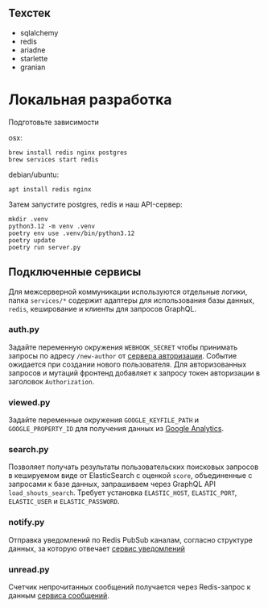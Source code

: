 ## Техстек


- sqlalchemy
- redis
- ariadne
- starlette
- granian

# Локальная разработка

Подготовьте зависимости

osx:
```
brew install redis nginx postgres
brew services start redis
```

debian/ubuntu:
```
apt install redis nginx
```

Затем запустите postgres, redis и наш API-сервер:

```shell
mkdir .venv
python3.12 -m venv .venv
poetry env use .venv/bin/python3.12
poetry update
poetry run server.py
```
## Подключенные сервисы

Для межсерверной коммуникации используются отдельные логики, папка `services/*` содержит адаптеры для использования базы данных, `redis`, кеширование и клиенты для запросов GraphQL.

### auth.py

Задайте переменную окружения `WEBHOOK_SECRET` чтобы принимать запросы по адресу `/new-author` от [сервера авторизации](https://dev.discours.io/devstack/authorizer). Событие ожидается при создании нового пользователя. Для авторизованных запросов и мутаций фронтенд добавляет к запросу токен авторизации в заголовок `Authorization`.

### viewed.py

Задайте переменные окружения `GOOGLE_KEYFILE_PATH` и `GOOGLE_PROPERTY_ID` для получения данных из [Google Analytics](https://developers.google.com/analytics?hl=ru).

### search.py

Позволяет получать результаты пользовательских поисковых запросов в кешируемом виде от ElasticSearch с оценкой `score`, объединенные с запросами к базе данных, запрашиваем через GraphQL API `load_shouts_search`. Требует установка `ELASTIC_HOST`, `ELASTIC_PORT`, `ELASTIC_USER` и `ELASTIC_PASSWORD`.

### notify.py

Отправка уведомлений по Redis PubSub каналам, согласно структуре данных, за которую отвечает [сервис уведомлений](https://dev.discours.io/discours.io/notifier)

###  unread.py

Счетчик непрочитанных сообщений получается через Redis-запрос к данным [сервиса сообщений](https://dev.discours.io/discours.io/inbox).
